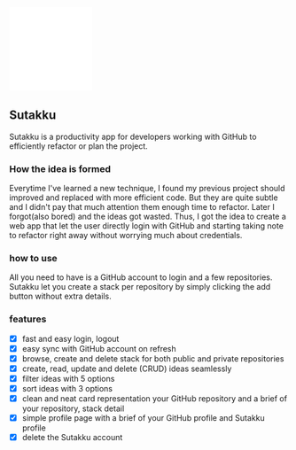 <img src='./src/asset/OAUTH_LOGO.png' width='150' height='150' />

## Sutakku
Sutakku is a productivity app for developers working with GitHub to efficiently refactor or plan the project.

### How the idea is formed
Everytime I've learned a new technique, I found my previous project should improved and replaced with more efficient code. But they are quite subtle and I didn't pay that much attention them enough time to refactor. Later I forgot(also bored) and the ideas got wasted. Thus, I got the idea to create a web app that let the user directly login with GitHub and starting taking note to refactor right away without worrying much about credentials.

### how to use
All you need to have is a GitHub account to login and a few repositories.
Sutakku let you create a stack per repository by simply clicking the add button without extra details.

### features
- [x] fast and easy login, logout
- [x] easy sync with GitHub account on refresh
- [x] browse, create and delete stack for both public and private repositories 
- [x] create, read, update and delete (CRUD) ideas seamlessly
- [x] filter ideas with 5 options
- [x] sort ideas with 3 options
- [x] clean and neat card representation your GitHub repository and a brief of your repository, stack detail
- [x] simple profile page with a brief of your GitHub profile and Sutakku profile
- [x] delete the Sutakku account
